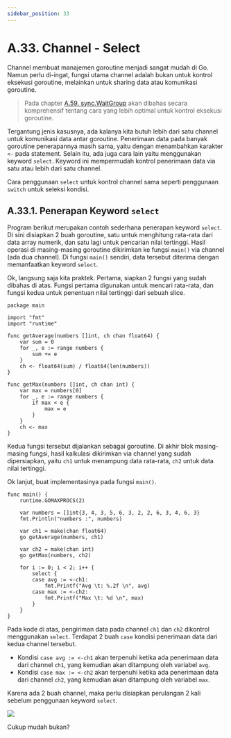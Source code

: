 ```yaml
---
sidebar_position: 33
---
```


# A.33. Channel - Select


Channel membuat manajemen goroutine menjadi sangat mudah di Go. Namun perlu di-ingat, fungsi utama channel adalah bukan untuk kontrol eksekusi goroutine, melainkan untuk sharing data atau komunikasi goroutine.

> Pada chapter  [A.59. sync.WaitGroup](https://dasarpemrogramangolang.novalagung.com/A-waitgroup.html)  akan dibahas secara komprehensif tentang cara yang lebih optimal untuk kontrol eksekusi goroutine.

Tergantung jenis kasusnya, ada kalanya kita butuh lebih dari satu channel untuk komunikasi data antar goroutine. Penerimaan data pada banyak goroutine penerapannya masih sama, yaitu dengan menambahkan karakter  `<-`  pada statement. Selain itu, ada juga cara lain yaitu menggunakan keyword  `select`. Keyword ini mempermudah kontrol penerimaan data via satu atau lebih dari satu channel.

Cara penggunaan  `select`  untuk kontrol channel sama seperti penggunaan  `switch`  untuk seleksi kondisi.

## A.33.1. Penerapan Keyword  `select`

Program berikut merupakan contoh sederhana penerapan keyword  `select`. Di sini disiapkan 2 buah goroutine, satu untuk menghitung rata-rata dari data array numerik, dan satu lagi untuk pencarian nilai tertinggi. Hasil operasi di masing-masing goroutine dikirimkan ke fungsi  `main()`  via channel (ada dua channel). Di fungsi  `main()`  sendiri, data tersebut diterima dengan memanfaatkan keyword  `select`.

Ok, langsung saja kita praktek. Pertama, siapkan 2 fungsi yang sudah dibahas di atas. Fungsi pertama digunakan untuk mencari rata-rata, dan fungsi kedua untuk penentuan nilai tertinggi dari sebuah slice.
```
package main

import "fmt"
import "runtime"

func getAverage(numbers []int, ch chan float64) {
    var sum = 0
    for _, e := range numbers {
        sum += e
    }
    ch <- float64(sum) / float64(len(numbers))
}

func getMax(numbers []int, ch chan int) {
    var max = numbers[0]
    for _, e := range numbers {
        if max < e {
            max = e
        }
    }
    ch <- max
}
```

Kedua fungsi tersebut dijalankan sebagai goroutine. Di akhir blok masing-masing fungsi, hasil kalkulasi dikirimkan via channel yang sudah dipersiapkan, yaitu  `ch1`  untuk menampung data rata-rata,  `ch2`  untuk data nilai tertinggi.

Ok lanjut, buat implementasinya pada fungsi  `main()`.

```
func main() {
    runtime.GOMAXPROCS(2)

    var numbers = []int{3, 4, 3, 5, 6, 3, 2, 2, 6, 3, 4, 6, 3}
    fmt.Println("numbers :", numbers)

    var ch1 = make(chan float64)
    go getAverage(numbers, ch1)

    var ch2 = make(chan int)
    go getMax(numbers, ch2)

    for i := 0; i < 2; i++ {
        select {
        case avg := <-ch1:
            fmt.Printf("Avg \t: %.2f \n", avg)
        case max := <-ch2:
            fmt.Printf("Max \t: %d \n", max)
        }
    }
}
```
Pada kode di atas, pengiriman data pada channel  `ch1`  dan  `ch2`  dikontrol menggunakan  `select`. Terdapat 2 buah  `case`  kondisi penerimaan data dari kedua channel tersebut.

-   Kondisi  `case avg := <-ch1`  akan terpenuhi ketika ada penerimaan data dari channel  `ch1`, yang kemudian akan ditampung oleh variabel  `avg`.
-   Kondisi  `case max := <-ch2`  akan terpenuhi ketika ada penerimaan data dari channel  `ch2`, yang kemudian akan ditampung oleh variabel  `max`.

Karena ada 2 buah channel, maka perlu disiapkan perulangan 2 kali sebelum penggunaan keyword  `select`.

**![](https://lh7-rt.googleusercontent.com/docsz/AD_4nXeyAB0CAAlfVMqUKUttd70-HrMqWJ4Wn3deHTwqXqnJcWpcramGxkkyejYkRzH6Ax2Yv-1BccSXSGJ0Hk1ELkczJOyOl_O8m_Ka5YIHw5mg-b_YAtIBoGB_36eDpCSUx1PeaW8qtA_GFlCloNo9BAUe5qOZ?key=d3s-vJLBsYtwvRvGfZhdnw)**

Cukup mudah bukan?